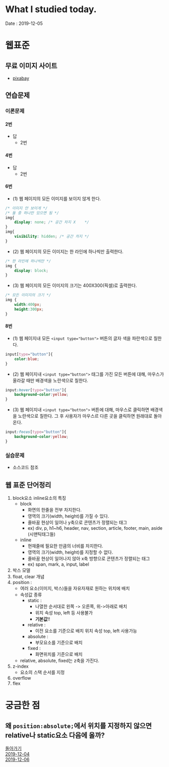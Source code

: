 # What I studied today.
Date : 2019-12-05

# 웹표준
## 무료 이미지 사이트
- [pixabay](https://pixabay.com/)
## 연습문제 
### 이론문제
#### 2번
- 답 
    - 2번
#### 4번
- 답
    - 2번
#### 6번
- (1) 웹 페이지의 모든 이미지를 보이지 않게 한다.
```css
/* 이미지 안 보이게 */
/* 둘 중 하나만 있으면 됨 */
img{                
    display: none; /* 공간 차지 X    */
}
img{        
    visibility: hidden; /* 공간 차지 */     
}
```
- (2) 웹 페이지의 모든 이미지는 한 라인에 하나씩만 출력한다.
```css
/* 한 라인에 하나씩만 */
img {
    display: block;
}
```
- (3) 웹 페이지의 모든 이미지의 크기는 400X300(픽셀)로 출력한다.
```css
/* 모든 이미지의 크기 */
img {
    width:400px;
    height:300px;
}
```
#### 8번
- (1) 웹 페이지내 모든 `<input type="button">` 버튼의 글자 색을 파란색으로 칠한다.
```css
input[type="button"]{
    color:blue;
}
```
- (2) 웹 페이지내 `<input type="button">` 태그를 가진 모든 버튼에 대해, 마우스가 올라갈 때만 배경색을 노란색으로 칠한다.
```css
input:hover[type="button"]{
    background-color:yellow;
}
```
- (3) 웹 페이지내 `<input type="button">` 버튼에 대해, 마우스로 클릭하면 배경색을 노란색으로 칠한다. 그 후 사용자가 마우스르 다른 곳을 클릭하면 원래대로 돌아온다.
```css
input:focus[type="button"]{
    background-color:yellow;
}
```
### 실습문제
- 소스코드 참조

## 웹 표준 단어정리
1. block요소 inline요소의 특징
    - block
        - 화면의 한줄을 전부 차지한다.
        - 영역의 크기(width, height)를 가질 수 있다.
        - 줄바꿈 현상이 일어나 y축으로 콘텐츠가 정렬되는 태그
        - ex) div, p, h1~h6, header, nav, section, article, footer, main, aside (시맨틱태그들)
    - inline
        - 현재줄에 필요한 만큼의 너비를 차지한다.
        - 영역의 크기(width, height)를 지정할 수 없다.
        - 줄바꿈 현상이 일어나지 않아 x축 방향으로 콘텐츠가 정렬되는 태그
        - ex) span, mark, a, input, label
2. 박스 모델
3. float, clear 개념
4. position : 
    - 여러 요소(이미지, 박스)들을 자유자재로 원하는 위치에 배치
    - 속성값 종류
        - static :  
            - 나열한 순서대로 왼쪽 -> 오른쪽, 위->아래로 배치
            - 위치 속성 top, left 등 사용불가
            - **기본값**!!
        - relative : 
            - 이전 요소를 기준으로 배치 위치 속성 top, left 사용가능
        - absolute : 
            - 부모요소를 기준으로 배치
        - fixed : 
            - 화면위치를 기준으로 배치
    - relative, absolute, fixed는 z축을 가진다.
5. z-index
    - 요소의 스택 순서를 지정
6. overflow
7. flex


# 궁금한 점
## 왜 `position:absolute;`에서 위치를 지정하지 않으면 relative나 static요소 다음에 올까?

[돌아가기](../README.md)  
[2019-12-04](whatIStudied_191204.md)  
[2019-12-06](whatIStudied_191206.md)  


